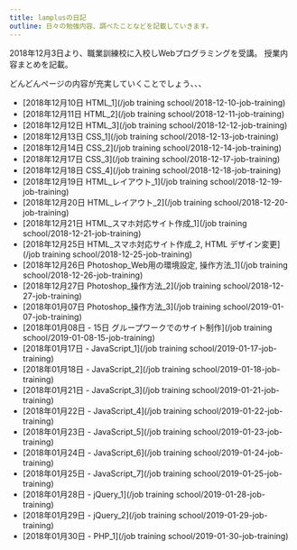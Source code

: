 ```yaml
---
title: lamplusの日記
outline: 日々の勉強内容、調べたことなどを記載していきます。
---
```


2018年12月3日より、職業訓練校に入校しWebプログラミングを受講。
授業内容まとめを記載。

どんどんページの内容が充実していくことでしょう、、、

- [2018年12月10日 HTML_1](/job training school/2018-12-10-job-training)
- [2018年12月11日 HTML_2](/job training school/2018-12-11-job-training)
- [2018年12月12日 HTML_3](/job training school/2018-12-12-job-training)
- [2018年12月13日 CSS_1](/job training school/2018-12-13-job-training)
- [2018年12月14日 CSS_2](/job training school/2018-12-14-job-training)
- [2018年12月17日 CSS_3](/job training school/2018-12-17-job-training)
- [2018年12月18日 CSS_4](/job training school/2018-12-18-job-training)
- [2018年12月19日 HTML_レイアウト_1](/job training school/2018-12-19-job-training)
- [2018年12月20日 HTML_レイアウト_2](/job training school/2018-12-20-job-training)
- [2018年12月21日 HTML_スマホ対応サイト作成_1](/job training school/2018-12-21-job-training)
- [2018年12月25日 HTML_スマホ対応サイト作成_2, HTML デザイン変更](/job training school/2018-12-25-job-training)
- [2018年12月26日 Photoshop_Web用の環境設定, 操作方法_1](/job training school/2018-12-26-job-training)
- [2018年12月27日 Photoshop_操作方法_2](/job training school/2018-12-27-job-training)
- [2018年01月07日 Photoshop_操作方法_3](/job training school/2019-01-07-job-training)
- [2018年01月08日 - 15日 グループワークでのサイト制作](/job training school/2019-01-08-15-job-training)
- [2018年01月17日 - JavaScript_1](/job training school/2019-01-17-job-training)
- [2018年01月18日 - JavaScript_2](/job training school/2019-01-18-job-training)
- [2018年01月21日 - JavaScript_3](/job training school/2019-01-21-job-training)
- [2018年01月22日 - JavaScript_4](/job training school/2019-01-22-job-training)
- [2018年01月23日 - JavaScript_5](/job training school/2019-01-23-job-training)
- [2018年01月24日 - JavaScript_6](/job training school/2019-01-24-job-training)
- [2018年01月25日 - JavaScript_7](/job training school/2019-01-25-job-training)
- [2018年01月28日 - jQuery_1](/job training school/2019-01-28-job-training)
- [2018年01月29日 - jQuery_2](/job training school/2019-01-29-job-training)
- [2018年01月30日 - PHP_1](/job training school/2019-01-30-job-training)
